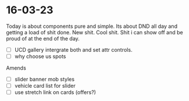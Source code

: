 # 16-03-23

Today is about components pure and simple. Its about DND all day and getting a load of shit done. New shit. Cool shit. Shit i can show off and be proud of at the end of the day.

- [ ] UCD gallery intergrate both and set attr controls.
- [ ] why choose us spots

Amends
- [ ] slider banner mob styles
- [ ] vehicle card list for slider
- [ ] use stretch link on cards (offers?)
